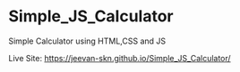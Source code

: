 # Simple_JS_Calculator
Simple Calculator using HTML,CSS and JS

Live Site: https://jeevan-skn.github.io/Simple_JS_Calculator/
